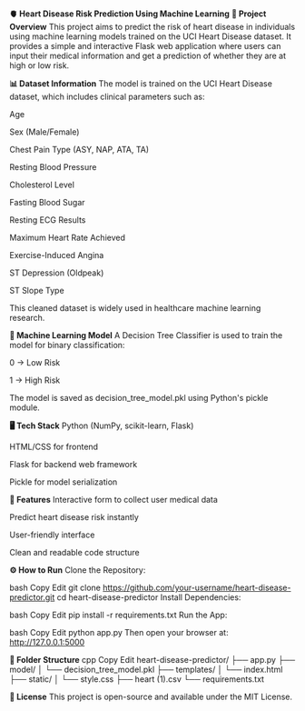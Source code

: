 **🫀 Heart Disease Risk Prediction Using Machine Learning**
**📌 Project Overview**
This project aims to predict the risk of heart disease in individuals using machine learning models trained on the UCI Heart Disease dataset. It provides a simple and interactive Flask web application where users can input their medical information and get a prediction of whether they are at high or low risk.

**📊 Dataset Information**
The model is trained on the UCI Heart Disease dataset, which includes clinical parameters such as:

Age

Sex (Male/Female)

Chest Pain Type (ASY, NAP, ATA, TA)

Resting Blood Pressure

Cholesterol Level

Fasting Blood Sugar

Resting ECG Results

Maximum Heart Rate Achieved

Exercise-Induced Angina

ST Depression (Oldpeak)

ST Slope Type

This cleaned dataset is widely used in healthcare machine learning research.

**🧠 Machine Learning Model**
A Decision Tree Classifier is used to train the model for binary classification:

0 → Low Risk

1 → High Risk

The model is saved as decision_tree_model.pkl using Python's pickle module.

**🖥️ Tech Stack**
Python (NumPy, scikit-learn, Flask)

HTML/CSS for frontend

Flask for backend web framework

Pickle for model serialization

**🚀 Features**
Interactive form to collect user medical data

Predict heart disease risk instantly

User-friendly interface

Clean and readable code structure

**⚙️ How to Run**
Clone the Repository:

bash
Copy
Edit
git clone https://github.com/your-username/heart-disease-predictor.git
cd heart-disease-predictor
Install Dependencies:

bash
Copy
Edit
pip install -r requirements.txt
Run the App:

bash
Copy
Edit
python app.py
Then open your browser at: http://127.0.0.1:5000

**📂 Folder Structure**
cpp
Copy
Edit
heart-disease-predictor/
├── app.py
├── model/
│   └── decision_tree_model.pkl
├── templates/
│   └── index.html
├── static/
│   └── style.css
├── heart (1).csv
└── requirements.txt



**🧾 License**
This project is open-source and available under the MIT License.
